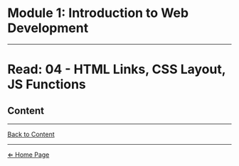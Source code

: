 # Module 1: Introduction to Web Development

***

# Read: 04 - HTML Links, CSS Layout, JS Functions

## Content

***

[Back to Content](#content)

***

[⇐ Home Page](../README.md)
